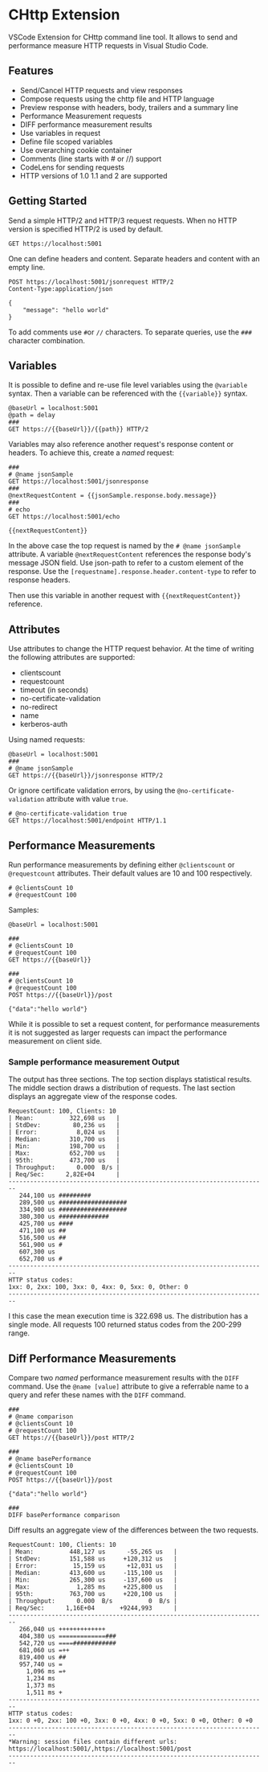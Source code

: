 # CHttp Extension

VSCode Extension for CHttp command line tool. It allows to send and performance measure HTTP requests in Visual Studio Code. 

## Features

- Send/Cancel HTTP requests and view responses
- Compose requests using the chttp file and HTTP language
- Preview response with headers, body, trailers and a summary line
- Performance Measurement requests
- DIFF performance measurement results
- Use variables in request
- Define file scoped variables
- Use overarching cookie container
- Comments (line starts with # or //) support
- CodeLens for sending requests
- HTTP versions of 1.0 1.1 and 2 are supported

## Getting Started

Send a simple HTTP/2 and HTTP/3 request requests. When no HTTP version is specified HTTP/2 is used by default.

```http
GET https://localhost:5001
```

One can define headers and content. Separate headers and content with an empty line.

```http
POST https://localhost:5001/jsonrequest HTTP/2
Content-Type:application/json

{
    "message": "hello world"
}
```

To add comments use `#`or `//` characters. To separate queries, use the `###` character combination.

## Variables

It is possible to define and re-use file level variables using the `@variable` syntax. Then a variable can be referenced with the `{{variable}}` syntax.

```http
@baseUrl = localhost:5001
@path = delay
###
GET https://{{baseUrl}}/{{path}} HTTP/2
```

Variables may also reference another request's response content or headers. To achieve this, create a *named* request:

```http
###
# @name jsonSample
GET https://localhost:5001/jsonresponse
###
@nextRequestContent = {{jsonSample.response.body.message}}
###
# echo
GET https://localhost:5001/echo

{{nextRequestContent}}
```

In the above case the top request is named by the `# @name jsonSample` attribute. A variable `@nextRequestContent` references the response body's message JSON field. Use json-path to refer to a custom element of the response. Use the `[requestname].response.header.content-type` to refer to response headers.

Then use this variable in another request with `{{nextRequestContent}}` reference.

## Attributes

Use attributes to change the HTTP request behavior. At the time of writing the following attributes are supported:

- clientscount
- requestcount
- timeout (in seconds)
- no-certificate-validation
- no-redirect
- name
- kerberos-auth

Using named requests:

```
@baseUrl = localhost:5001
###
# @name jsonSample
GET https://{{baseUrl}}/jsonresponse HTTP/2
```

Or ignore certificate validation errors, by using the `@no-certificate-validation` attribute with value `true`.

```http
# @no-certificate-validation true
GET https://localhost:5001/endpoint HTTP/1.1
```

## Performance Measurements

Run performance measurements by defining either `@clientscount` or `@requestcount` attributes. Their default values are 10 and 100 respectively. 

```
# @clientsCount 10
# @requestCount 100
```

Samples:

```http
@baseUrl = localhost:5001

###
# @clientsCount 10
# @requestCount 100
GET https://{{baseUrl}}

###
# @clientsCount 10
# @requestCount 100
POST https://{{baseUrl}}/post

{"data":"hello world"}
```


While it is possible to set a request content, for performance measurements it is not suggested as larger requests can impact the performance measurement on client side.

### Sample performance measurement Output

The output has three sections. The top section displays statistical results. The middle section draws a distribution of requests. The last section displays an aggregate view of the response codes.

```
RequestCount: 100, Clients: 10
| Mean:          322,698 us   |
| StdDev:         80,236 us   |
| Error:           8,024 us   |
| Median:        310,700 us   |
| Min:           198,700 us   |
| Max:           652,700 us   |
| 95th:          473,700 us   |
| Throughput:      0.000  B/s |
| Req/Sec:      2,82E+04      |
------------------------------------------------------------------------
   244,100 us #########
   289,500 us ###################
   334,900 us ###################
   380,300 us ##############
   425,700 us ####
   471,100 us ##
   516,500 us ##
   561,900 us #
   607,300 us 
   652,700 us #
------------------------------------------------------------------------
HTTP status codes:
1xx: 0, 2xx: 100, 3xx: 0, 4xx: 0, 5xx: 0, Other: 0
------------------------------------------------------------------------
```

I this case the mean execution time is 322.698 us. The distribution has a single mode. All requests 100 returned status codes from the 200-299 range.

## Diff Performance Measurements

Compare two *named* performance measurement results with the `DIFF` command. Use the `@name [value]` attribute to give a referrable name to a query and refer these names with the `DIFF` command.

```
###
# @name comparison
# @clientsCount 10
# @requestCount 100
GET https://{{baseUrl}}/post HTTP/2

###
# @name basePerformance
# @clientsCount 10
# @requestCount 100
POST https://{{baseUrl}}/post

{"data":"hello world"}

###
DIFF basePerformance comparison
```

Diff results an aggregate view of the differences between the two requests.

```
RequestCount: 100, Clients: 10
| Mean:          448,127 us      -55,265 us   |
| StdDev:        151,588 us     +120,312 us   |
| Error:          15,159 us      +12,031 us   |
| Median:        413,600 us     -115,100 us   |
| Min:           265,300 us     -137,600 us   |
| Max:             1,285 ms     +225,800 us   |
| 95th:          763,700 us     +220,100 us   |
| Throughput:      0.000  B/s          0  B/s |
| Req/Sec:      1,16E+04       +9244,993      |
------------------------------------------------------------------------
   266,040 us +++++++++++++
   404,380 us =============###
   542,720 us ====############
   681,060 us =++
   819,400 us ##
   957,740 us =
     1,096 ms =+
     1,234 ms 
     1,373 ms 
     1,511 ms +
------------------------------------------------------------------------
HTTP status codes:
1xx: 0 +0, 2xx: 100 +0, 3xx: 0 +0, 4xx: 0 +0, 5xx: 0 +0, Other: 0 +0
------------------------------------------------------------------------
*Warning: session files contain different urls: https://localhost:5001/,https://localhost:5001/post
------------------------------------------------------------------------
```